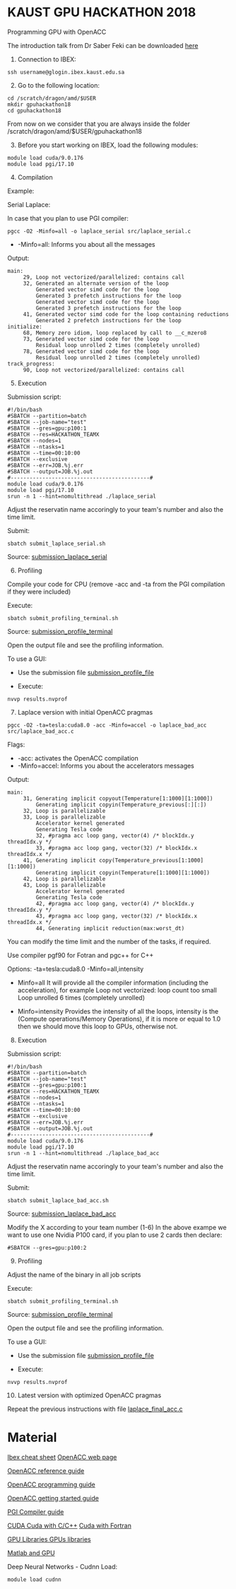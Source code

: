 # KAUST GPU HACKATHON 2018

Programming GPU with OpenACC

The introduction talk from Dr Saber Feki can be downloaded [here](material/Hackathon2018_OpenACC.pdf)

1. Connection to IBEX:

```
ssh username@glogin.ibex.kaust.edu.sa
```

2. Go to the following location:

```
cd /scratch/dragon/amd/$USER 
mkdir gpuhackathon18 
cd gpuhackathon18
```

From now on we consider that you are always inside the folder /scratch/dragon/amd/$USER/gpuhackathon18

3. Before you start working on IBEX, load the following modules:

```
module load cuda/9.0.176
module load pgi/17.10 
```

4. Compilation

Example:

Serial Laplace:

In case that you plan to use PGI compiler:
```
pgcc -O2 -Minfo=all -o laplace_serial src/laplace_serial.c
```
* -Minfo=all: Informs you about all the messages 

Output:
```
main:
     29, Loop not vectorized/parallelized: contains call
     32, Generated an alternate version of the loop
         Generated vector simd code for the loop
         Generated 3 prefetch instructions for the loop
         Generated vector simd code for the loop
         Generated 3 prefetch instructions for the loop
     41, Generated vector simd code for the loop containing reductions
         Generated 2 prefetch instructions for the loop
initialize:
     68, Memory zero idiom, loop replaced by call to __c_mzero8
     73, Generated vector simd code for the loop
         Residual loop unrolled 2 times (completely unrolled)
     78, Generated vector simd code for the loop
         Residual loop unrolled 2 times (completely unrolled)
track_progress:
     90, Loop not vectorized/parallelized: contains call
```

5. Execution

Submission script:
```
#!/bin/bash 
#SBATCH --partition=batch 
#SBATCH --job-name="test" 
#SBATCH --gres=gpu:p100:1
#SBATCH --res=HACKATHON_TEAMX
#SBATCH --nodes=1 
#SBATCH --ntasks=1
#SBATCH --time=00:10:00 
#SBATCH --exclusive 
#SBATCH --err=JOB.%j.err 
#SBATCH --output=JOB.%j.out 
#--------------------------------------------# 
module load cuda/9.0.176
module load pgi/17.10
srun -n 1 --hint=nomultithread ./laplace_serial
```
Adjust the reservatin name accoringly to your team's number and also the time limit.

Submit:
```
sbatch submit_laplace_serial.sh
```

Source: [submission_laplace_serial](submit_laplace_serial.sh)

6. Profiling

Compile your code for CPU (remove -acc and -ta from the PGI compilation if they were included)

Execute:
```
sbatch submit_profiling_terminal.sh
```
Source: [submission_profile_terminal](submit_profile_terminal.sh)

Open the output file and see the profiling information.

To use a GUI:
* Use the submission file [submission_profile_file](submit_profile_file.sh)

* Execute:
```
nvvp results.nvprof
```

7. Laplace version with initial OpenACC pragmas

```
pgcc -O2 -ta=tesla:cuda8.0 -acc -Minfo=accel -o laplace_bad_acc src/laplace_bad_acc.c
```
Flags:
* -acc: activates the OpenACC compilation
* -Minfo=accel: Informs you about the accelerators messages 

Output:
```
main:
     31, Generating implicit copyout(Temperature[1:1000][1:1000])
         Generating implicit copyin(Temperature_previous[:][:])
     32, Loop is parallelizable
     33, Loop is parallelizable
         Accelerator kernel generated
         Generating Tesla code
         32, #pragma acc loop gang, vector(4) /* blockIdx.y threadIdx.y */
         33, #pragma acc loop gang, vector(32) /* blockIdx.x threadIdx.x */
     41, Generating implicit copy(Temperature_previous[1:1000][1:1000])
         Generating implicit copyin(Temperature[1:1000][1:1000])
     42, Loop is parallelizable
     43, Loop is parallelizable
         Accelerator kernel generated
         Generating Tesla code
         42, #pragma acc loop gang, vector(4) /* blockIdx.y threadIdx.y */
         43, #pragma acc loop gang, vector(32) /* blockIdx.x threadIdx.x */
         44, Generating implicit reduction(max:worst_dt)
```
You can modify the time limit and the number of the tasks, if required.

Use compiler pgf90 for Fotran and pgc++ for C++

Options: -ta=tesla:cuda8.0 -Minfo=all,intensity


* Minfo=all
It will provide all the compiler information (including the acceleration), for example
Loop not vectorized: loop count too small
Loop unrolled 6 times (completely unrolled)

* Minfo=intensity
Provides the intensity of all the loops, intensity is the (Compute operations/Memory Operations), if it is more or equal to 1.0 then we should move this loop to GPUs, otherwise not.


8. Execution

Submission script:
```
#!/bin/bash 
#SBATCH --partition=batch 
#SBATCH --job-name="test" 
#SBATCH --gres=gpu:p100:1
#SBATCH --res=HACKATHON_TEAMX
#SBATCH --nodes=1 
#SBATCH --ntasks=1
#SBATCH --time=00:10:00 
#SBATCH --exclusive 
#SBATCH --err=JOB.%j.err 
#SBATCH --output=JOB.%j.out 
#--------------------------------------------# 
module load cuda/9.0.176
module load pgi/17.10
srun -n 1 --hint=nomultithread ./laplace_bad_acc
```
Adjust the reservatin name accoringly to your team's number and also the time limit.

Submit:
```
sbatch submit_laplace_bad_acc.sh
```

Source: [submission_laplace_bad_acc](submit_laplace_bad_acc.sh)


Modify the X according to your team number (1-6)
In the above exampe we want to use one Nvidia P100 card, if you plan to use 2 cards then declare:

```
#SBATCH --gres=gpu:p100:2
```

9. Profiling

Adjust the name of the binary in all job scripts

Execute:
```
sbatch submit_profiling_terminal.sh
```
Source: [submission_profile_terminal](submit_profile_terminal.sh)

Open the output file and see the profiling information.

To use a GUI:
* Use the submission file [submission_profile_file](submit_profile_file.sh)

* Execute:
```
nvvp results.nvprof
```

10. Latest version with optimized OpenACC pragmas

Repeat the previous instructions with file [laplace_final_acc.c](src/laplace_final_acc.c)

# Material

[Ibex cheat sheet](material/ibex_flyer.pdf)
[OpenACC web page](https://www.openacc.org)

[OpenACC reference guide](https://www.openacc.org/sites/default/files/inline-files/OpenACC%20API%202.6%20Reference%20Guide.pdf)

[OpenACC programming guide](https://www.openacc.org/sites/default/files/inline-files/OpenACC_Programming_Guide_0.pdf)

[OpenACC getting started guide](http://www.pgroup.com/doc/openacc17_gs.pdf)

[PGI	Compiler guide](http://www.pgroup.com/resources/docs/18.1/pdf/pgi18ug-x86.pdf)

[CUDA	Cuda with C/C++](https://developer.nvidia.com/how-to-cuda-c-cpp)
[Cuda with Fortran](https://developer.nvidia.com/cuda-fortran)

[GPU Libraries	GPUs libraries](https://developer.nvidia.com/how-to-cuda-libraries)

[Matlab and GPU](https://developer.nvidia.com/matlab-cuda)


Deep Neural Networks - Cudnn
Load:
```
module load cudnn
```




